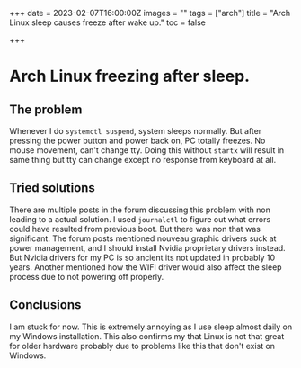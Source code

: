 +++
date = 2023-02-07T16:00:00Z
images = ""
tags = ["arch"]
title = "Arch Linux sleep causes freeze after wake up."
toc = false

+++
# Arch Linux freezing after sleep.

## The problem

Whenever I do `systemctl suspend`, system sleeps normally. But after pressing the power button and power back on, PC totally freezes. No mouse movement, can't change tty. Doing this without `startx` will result in same thing but tty can change except no response from keyboard at all. 

## Tried solutions

There are multiple posts in the forum discussing this problem with non leading to a actual solution. I used `journalctl` to figure out what errors could have resulted from previous boot. But there was non that was significant. The forum posts mentioned nouveau graphic drivers suck at power management, and I should install Nvidia proprietary drivers instead. But Nvidia drivers for my PC is so ancient its not updated in probably 10 years. Another mentioned how the WIFI driver would also affect the sleep process due to not powering off properly.   

## Conclusions

I am stuck for now. This is extremely annoying as I use sleep almost daily on my Windows installation. This also confirms my that Linux is not that great for older hardware probably due to problems like this that don't exist on Windows. 